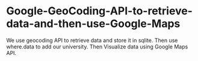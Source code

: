 # Google-GeoCoding-API-to-retrieve-data-and-then-use-Google-Maps
We use geocoding API to retrieve data and store it in sqlite.
Then use where.data to add our university.
Then Visualize data using Google Maps API.
